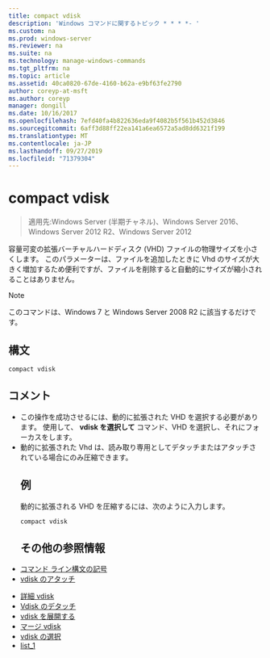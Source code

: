 ```yaml
---
title: compact vdisk
description: 'Windows コマンドに関するトピック * * * *- '
ms.custom: na
ms.prod: windows-server
ms.reviewer: na
ms.suite: na
ms.technology: manage-windows-commands
ms.tgt_pltfrm: na
ms.topic: article
ms.assetid: 40ca0820-67de-4160-b62a-e9bf63fe2790
author: coreyp-at-msft
ms.author: coreyp
manager: dongill
ms.date: 10/16/2017
ms.openlocfilehash: 7efd40fa4b822636eda9f4082b5f561b452d3846
ms.sourcegitcommit: 6aff3d88ff22ea141a6ea6572a5ad8dd6321f199
ms.translationtype: MT
ms.contentlocale: ja-JP
ms.lasthandoff: 09/27/2019
ms.locfileid: "71379304"
---
```

# <a name="compact-vdisk"></a>compact vdisk

>適用先:Windows Server (半期チャネル)、Windows Server 2016、Windows Server 2012 R2、Windows Server 2012

容量可変の拡張バーチャルハードディスク (VHD) ファイルの物理サイズを小さくします。 このパラメーターは、ファイルを追加したときに Vhd のサイズが大きく増加するため便利ですが、ファイルを削除すると自動的にサイズが縮小されることはありません。
> [!NOTE]
> このコマンドは、Windows 7 と Windows Server 2008 R2 に該当するだけです。
> ## <a name="syntax"></a>構文
> ```
> compact vdisk
> ```
> ## <a name="remarks"></a>コメント
> - この操作を成功させるには、動的に拡張された VHD を選択する必要があります。 使用して、 **vdisk を選択して** コマンド、VHD を選択し、それにフォーカスをします。
> - 動的に拡張された Vhd は、読み取り専用としてデタッチまたはアタッチされている場合にのみ圧縮できます。
>   ## <a name="BKMK_Examples"></a>例
>   動的に拡張される VHD を圧縮するには、次のように入力します。
>   ```
>   compact vdisk
>   ```
>   ## <a name="additional-references"></a>その他の参照情報
> - [コマンド ライン構文の記号](command-line-syntax-key.md)
> - [vdisk のアタッチ](attach-vdisk.md)

-   [詳細 vdisk](detail-vdisk.md)
-   [Vdisk のデタッチ](detach-vdisk.md)
-   [vdisk を展開する](expand-vdisk.md)
-   [マージ vdisk](merge-vdisk.md)
-   [vdisk の選択](select-vdisk.md)
-   [list_1](list_1.md)
